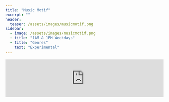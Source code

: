 ```yaml
---
title: "Music Motif"
excerpt: ""
header:
  teaser: /assets/images/musicmotif.png
sidebar:
  - image: /assets/images/musicmotif.png
  - title: "1AM & 1PM Weekdays"
  - title: "Genres"
    text: "Experimental"
---
```


<iframe width="100%" height="120" src="https://www.mixcloud.com/widget/iframe/?hide_cover=1&feed=%2Fravensvoice%2F" frameborder="0" ></iframe>
